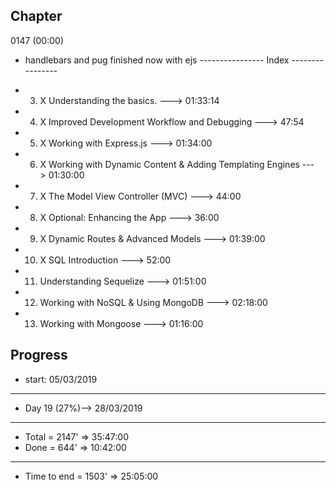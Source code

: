 Chapter
----------------
0147 (00:00)
- handlebars and pug finished now with ejs
---------------- Index ----------------

- 3.  X Understanding the basics. ---> 01:33:14 
- 4.  X Improved Development Workflow and Debugging ---> 47:54
- 5.  X Working with Express.js ---> 01:34:00
- 6.  X Working with Dynamic Content & Adding Templating Engines ---> 01:30:00
- 7.  X The Model View Controller (MVC) ---> 44:00
- 8.  X Optional: Enhancing the App ---> 36:00
- 9.  X Dynamic Routes & Advanced Models ---> 01:39:00
- 10. X SQL Introduction ---> 52:00
- 11. Understanding Sequelize ---> 01:51:00
- 12. Working with NoSQL & Using MongoDB ---> 02:18:00
- 13. Working with Mongoose ---> 01:16:00

Progress 
----------------
- start: 05/03/2019
----------------
- Day 19 (27%)--> 28/03/2019 
-------------
- Total = 2147' => 35:47:00
- Done = 644' => 10:42:00 
-------------
- Time to end = 1503' => 25:05:00 